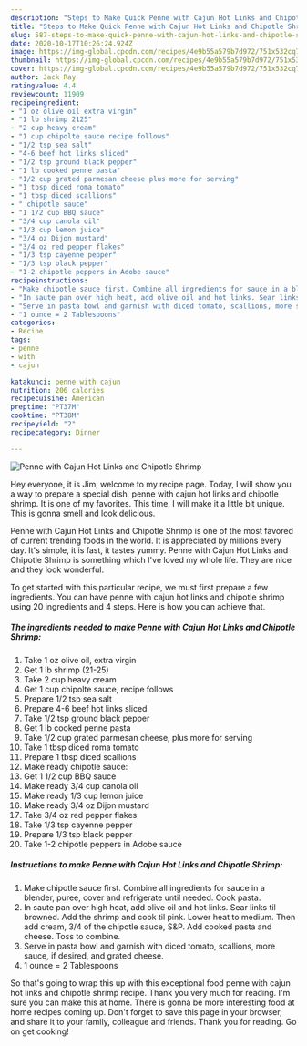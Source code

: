 ```yaml
---
description: "Steps to Make Quick Penne with Cajun Hot Links and Chipotle Shrimp"
title: "Steps to Make Quick Penne with Cajun Hot Links and Chipotle Shrimp"
slug: 587-steps-to-make-quick-penne-with-cajun-hot-links-and-chipotle-shrimp
date: 2020-10-17T10:26:24.924Z
image: https://img-global.cpcdn.com/recipes/4e9b55a579b7d972/751x532cq70/penne-with-cajun-hot-links-and-chipotle-shrimp-recipe-main-photo.jpg
thumbnail: https://img-global.cpcdn.com/recipes/4e9b55a579b7d972/751x532cq70/penne-with-cajun-hot-links-and-chipotle-shrimp-recipe-main-photo.jpg
cover: https://img-global.cpcdn.com/recipes/4e9b55a579b7d972/751x532cq70/penne-with-cajun-hot-links-and-chipotle-shrimp-recipe-main-photo.jpg
author: Jack Ray
ratingvalue: 4.4
reviewcount: 11909
recipeingredient:
- "1 oz olive oil extra virgin"
- "1 lb shrimp 2125"
- "2 cup heavy cream"
- "1 cup chipolte sauce recipe follows"
- "1/2 tsp sea salt"
- "4-6 beef hot links sliced"
- "1/2 tsp ground black pepper"
- "1 lb cooked penne pasta"
- "1/2 cup grated parmesan cheese plus more for serving"
- "1 tbsp diced roma tomato"
- "1 tbsp diced scallions"
- " chipotle sauce"
- "1 1/2 cup BBQ sauce"
- "3/4 cup canola oil"
- "1/3 cup lemon juice"
- "3/4 oz Dijon mustard"
- "3/4 oz red pepper flakes"
- "1/3 tsp cayenne pepper"
- "1/3 tsp black pepper"
- "1-2 chipotle peppers in Adobe sauce"
recipeinstructions:
- "Make chipotle sauce first. Combine all ingredients for sauce in a blender, puree, cover and refrigerate until needed. Cook pasta."
- "In saute pan over high heat, add olive oil and hot links. Sear links til browned. Add the shrimp and cook til pink. Lower heat to medium. Then add cream, 3/4 of the chipotle sauce, S&amp;P. Add cooked pasta and cheese. Toss to combine."
- "Serve in pasta bowl and garnish with diced tomato, scallions, more sauce, if desired, and grated cheese."
- "1 ounce = 2 Tablespoons"
categories:
- Recipe
tags:
- penne
- with
- cajun

katakunci: penne with cajun 
nutrition: 206 calories
recipecuisine: American
preptime: "PT37M"
cooktime: "PT38M"
recipeyield: "2"
recipecategory: Dinner

---
```



![Penne with Cajun Hot Links and Chipotle Shrimp](https://img-global.cpcdn.com/recipes/4e9b55a579b7d972/751x532cq70/penne-with-cajun-hot-links-and-chipotle-shrimp-recipe-main-photo.jpg)

Hey everyone, it is Jim, welcome to my recipe page. Today, I will show you a way to prepare a special dish, penne with cajun hot links and chipotle shrimp. It is one of my favorites. This time, I will make it a little bit unique. This is gonna smell and look delicious.



Penne with Cajun Hot Links and Chipotle Shrimp is one of the most favored of current trending foods in the world. It is appreciated by millions every day. It's simple, it is fast, it tastes yummy. Penne with Cajun Hot Links and Chipotle Shrimp is something which I've loved my whole life. They are nice and they look wonderful.


To get started with this particular recipe, we must first prepare a few ingredients. You can have penne with cajun hot links and chipotle shrimp using 20 ingredients and 4 steps. Here is how you can achieve that.

<!--inarticleads1-->

##### The ingredients needed to make Penne with Cajun Hot Links and Chipotle Shrimp:

1. Take 1 oz olive oil, extra virgin
1. Get 1 lb shrimp (21-25)
1. Take 2 cup heavy cream
1. Get 1 cup chipolte sauce, recipe follows
1. Prepare 1/2 tsp sea salt
1. Prepare 4-6 beef hot links sliced
1. Take 1/2 tsp ground black pepper
1. Get 1 lb cooked penne pasta
1. Take 1/2 cup grated parmesan cheese, plus more for serving
1. Take 1 tbsp diced roma tomato
1. Prepare 1 tbsp diced scallions
1. Make ready  chipotle sauce:
1. Get 1 1/2 cup BBQ sauce
1. Make ready 3/4 cup canola oil
1. Make ready 1/3 cup lemon juice
1. Make ready 3/4 oz Dijon mustard
1. Take 3/4 oz red pepper flakes
1. Take 1/3 tsp cayenne pepper
1. Prepare 1/3 tsp black pepper
1. Take 1-2 chipotle peppers in Adobe sauce




<!--inarticleads2-->

##### Instructions to make Penne with Cajun Hot Links and Chipotle Shrimp:

1. Make chipotle sauce first. Combine all ingredients for sauce in a blender, puree, cover and refrigerate until needed. Cook pasta.
1. In saute pan over high heat, add olive oil and hot links. Sear links til browned. Add the shrimp and cook til pink. Lower heat to medium. Then add cream, 3/4 of the chipotle sauce, S&amp;P. Add cooked pasta and cheese. Toss to combine.
1. Serve in pasta bowl and garnish with diced tomato, scallions, more sauce, if desired, and grated cheese.
1. 1 ounce = 2 Tablespoons




So that's going to wrap this up with this exceptional food penne with cajun hot links and chipotle shrimp recipe. Thank you very much for reading. I'm sure you can make this at home. There is gonna be more interesting food at home recipes coming up. Don't forget to save this page in your browser, and share it to your family, colleague and friends. Thank you for reading. Go on get cooking!
